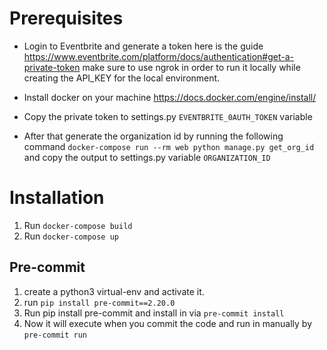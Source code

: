 # Prerequisites

- Login to Eventbrite and generate a token here is the guide https://www.eventbrite.com/platform/docs/authentication#get-a-private-token
make sure to use ngrok in order to run it locally while creating the API_KEY for the local environment.

- Install docker on your machine
https://docs.docker.com/engine/install/

- Copy the private token to settings.py `EVENTBRITE_0AUTH_TOKEN`  variable
- After that generate the organization id by running the following command
`docker-compose run --rm web python manage.py get_org_id` and copy the output to settings.py variable `ORGANIZATION_ID`

# Installation

1) Run `docker-compose build`
2) Run `docker-compose up`


## Pre-commit
1) create a python3 virtual-env and activate it.
2) run `pip install pre-commit==2.20.0`
3) Run pip install pre-commit and install in via `pre-commit install`
4) Now it will execute when you commit the code and run in manually by `pre-commit run`
